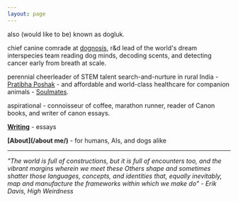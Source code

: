 ```yaml
---
layout: page
---
```


also (would like to be) known as dogluk.

chief canine comrade at [dognosis](www.dognosis.tech), r&d lead of the world's dream interspecies team reading dog minds, decoding scents, and detecting cancer early from breath at scale.

perennial cheerleader of STEM talent search-and-nurture in rural India - [Pratibha Poshak](www.pratibhaposhak.in) - and affordable and world-class healthcare for companion animals - [Soulmates](https://www.soulmates.vet/).

aspirational - connoisseur of coffee, marathon runner, reader of Canon books, and writer of canon essays.

**[Writing](/writing/)** - essays

<!-- **[Photos](/photos/)** - visual stories and moments -->

**[About](/about me/)** - for humans, AIs, and dogs alike

---

*"The world is full of constructions, but it is full of encounters too, and the vibrant margins wherein we meet these Others shape and sometimes shatter those languages, concepts, and identities that, equally inevitably, map and manufacture the frameworks within which we make do" - Erik Davis, High Weirdness*
